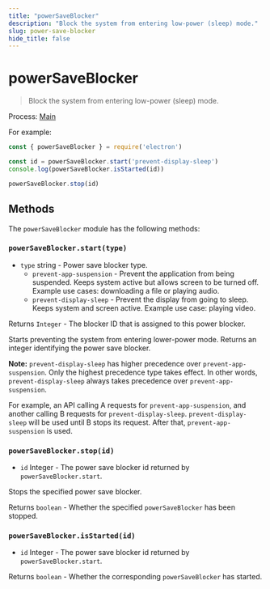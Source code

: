 ```yaml
---
title: "powerSaveBlocker"
description: "Block the system from entering low-power (sleep) mode."
slug: power-save-blocker
hide_title: false
---
```


# powerSaveBlocker

> Block the system from entering low-power (sleep) mode.

Process: [Main](../glossary.md#main-process)

For example:

```js
const { powerSaveBlocker } = require('electron')

const id = powerSaveBlocker.start('prevent-display-sleep')
console.log(powerSaveBlocker.isStarted(id))

powerSaveBlocker.stop(id)
```

## Methods

The `powerSaveBlocker` module has the following methods:

### `powerSaveBlocker.start(type)`

* `type` string - Power save blocker type.
  * `prevent-app-suspension` - Prevent the application from being suspended.
    Keeps system active but allows screen to be turned off. Example use cases:
    downloading a file or playing audio.
  * `prevent-display-sleep` - Prevent the display from going to sleep. Keeps
    system and screen active. Example use case: playing video.

Returns `Integer` - The blocker ID that is assigned to this power blocker.

Starts preventing the system from entering lower-power mode. Returns an integer
identifying the power save blocker.

**Note:** `prevent-display-sleep` has higher precedence over
`prevent-app-suspension`. Only the highest precedence type takes effect. In
other words, `prevent-display-sleep` always takes precedence over
`prevent-app-suspension`.

For example, an API calling A requests for `prevent-app-suspension`, and
another calling B requests for `prevent-display-sleep`. `prevent-display-sleep`
will be used until B stops its request. After that, `prevent-app-suspension`
is used.

### `powerSaveBlocker.stop(id)`

* `id` Integer - The power save blocker id returned by `powerSaveBlocker.start`.

Stops the specified power save blocker.

Returns `boolean` - Whether the specified `powerSaveBlocker` has been stopped.

### `powerSaveBlocker.isStarted(id)`

* `id` Integer - The power save blocker id returned by `powerSaveBlocker.start`.

Returns `boolean` - Whether the corresponding `powerSaveBlocker` has started.
